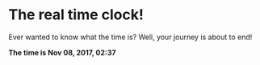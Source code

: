 # The real time clock!

Ever wanted to know what the time is? Well, your journey is about to end!

**The time is Nov 08, 2017, 02:37**